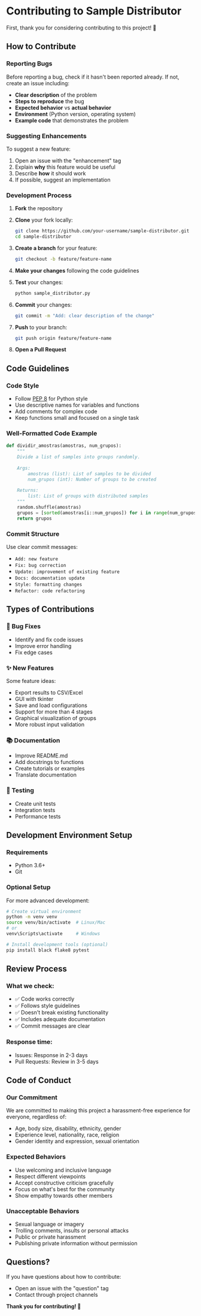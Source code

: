 # Contributing to Sample Distributor

First, thank you for considering contributing to this project! 🎉

## How to Contribute

### Reporting Bugs

Before reporting a bug, check if it hasn't been reported already. If not, create an issue including:

- **Clear description** of the problem
- **Steps to reproduce** the bug
- **Expected behavior** vs **actual behavior**
- **Environment** (Python version, operating system)
- **Example code** that demonstrates the problem

### Suggesting Enhancements

To suggest a new feature:

1. Open an issue with the "enhancement" tag
2. Explain **why** this feature would be useful
3. Describe **how** it should work
4. If possible, suggest an implementation

### Development Process

1. **Fork** the repository
2. **Clone** your fork locally:
   ```bash
   git clone https://github.com/your-username/sample-distributor.git
   cd sample-distributor
   ```

3. **Create a branch** for your feature:
   ```bash
   git checkout -b feature/feature-name
   ```

4. **Make your changes** following the code guidelines

5. **Test** your changes:
   ```bash
   python sample_distributor.py
   ```

6. **Commit** your changes:
   ```bash
   git commit -m "Add: clear description of the change"
   ```

7. **Push** to your branch:
   ```bash
   git push origin feature/feature-name
   ```

8. **Open a Pull Request**

## Code Guidelines

### Code Style

- Follow [PEP 8](https://www.python.org/dev/peps/pep-0008/) for Python style
- Use descriptive names for variables and functions
- Add comments for complex code
- Keep functions small and focused on a single task

### Well-Formatted Code Example

```python
def dividir_amostras(amostras, num_grupos):
    """
    Divide a list of samples into groups randomly.
    
    Args:
        amostras (list): List of samples to be divided
        num_grupos (int): Number of groups to be created
    
    Returns:
        list: List of groups with distributed samples
    """
    random.shuffle(amostras)
    grupos = [sorted(amostras[i::num_grupos]) for i in range(num_grupos)]
    return grupos
```

### Commit Structure

Use clear commit messages:

- `Add: new feature`
- `Fix: bug correction`
- `Update: improvement of existing feature`
- `Docs: documentation update`
- `Style: formatting changes`
- `Refactor: code refactoring`

## Types of Contributions

### 🐛 Bug Fixes
- Identify and fix code issues
- Improve error handling
- Fix edge cases

### ✨ New Features
Some feature ideas:
- Export results to CSV/Excel
- GUI with tkinter
- Save and load configurations
- Support for more than 4 stages
- Graphical visualization of groups
- More robust input validation

### 📚 Documentation
- Improve README.md
- Add docstrings to functions
- Create tutorials or examples
- Translate documentation

### 🧪 Testing
- Create unit tests
- Integration tests
- Performance tests

## Development Environment Setup

### Requirements
- Python 3.6+
- Git

### Optional Setup
For more advanced development:

```bash
# Create virtual environment
python -m venv venv
source venv/bin/activate  # Linux/Mac
# or
venv\Scripts\activate     # Windows

# Install development tools (optional)
pip install black flake8 pytest
```

## Review Process

### What we check:
- ✅ Code works correctly
- ✅ Follows style guidelines
- ✅ Doesn't break existing functionality
- ✅ Includes adequate documentation
- ✅ Commit messages are clear

### Response time:
- Issues: Response in 2-3 days
- Pull Requests: Review in 3-5 days

## Code of Conduct

### Our Commitment

We are committed to making this project a harassment-free experience for everyone, regardless of:
- Age, body size, disability, ethnicity, gender
- Experience level, nationality, race, religion
- Gender identity and expression, sexual orientation

### Expected Behaviors

- Use welcoming and inclusive language
- Respect different viewpoints
- Accept constructive criticism gracefully
- Focus on what's best for the community
- Show empathy towards other members

### Unacceptable Behaviors

- Sexual language or imagery
- Trolling comments, insults or personal attacks
- Public or private harassment
- Publishing private information without permission

## Questions?

If you have questions about how to contribute:
- Open an issue with the "question" tag
- Contact through project channels

**Thank you for contributing! 🚀**
